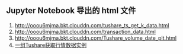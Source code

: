 ## Jupyter Notebook 导出的 html 文件
1. http://ooou6mjma.bkt.clouddn.com/tushare_ts_get_k_data.html
2. http://ooou6mjma.bkt.clouddn.com/transaction_data.html
3. http://ooou6mjma.bkt.clouddn.com/Tushare_volume_date_plt.html
4. [一组Tushare获取行情数据实例](https://blog.csdn.net/bitezijie/article/details/76498613)
